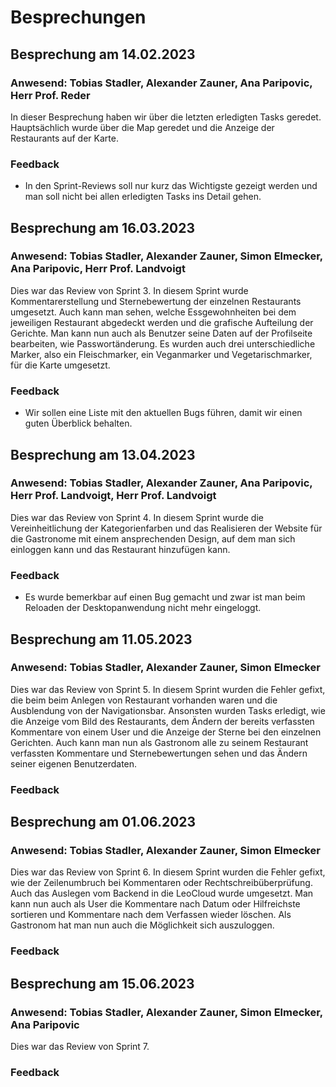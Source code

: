 # Besprechungen
## Besprechung am 14.02.2023
### Anwesend: Tobias Stadler, Alexander Zauner, Ana Paripovic, Herr Prof. Reder
In dieser Besprechung haben wir über die letzten erledigten Tasks geredet. Hauptsächlich wurde über die Map geredet und die Anzeige der Restaurants auf der Karte.

### Feedback
- In den Sprint-Reviews soll nur kurz das Wichtigste gezeigt werden und man soll nicht bei allen erledigten Tasks ins Detail gehen.



## Besprechung am 16.03.2023
### Anwesend: Tobias Stadler, Alexander Zauner, Simon Elmecker, Ana Paripovic, Herr Prof. Landvoigt
Dies war das Review von Sprint 3. In diesem Sprint wurde Kommentarerstellung und Sternebewertung der einzelnen Restaurants umgesetzt. Auch kann man sehen, welche Essgewohnheiten bei dem jeweiligen Restaurant abgedeckt werden und die grafische Aufteilung der Gerichte. Man kann nun auch als Benutzer seine Daten auf der Profilseite bearbeiten, wie Passwortänderung. Es wurden auch drei unterschiedliche Marker, also ein Fleischmarker, ein Veganmarker und Vegetarischmarker, für die Karte umgesetzt. 

### Feedback
- Wir sollen eine Liste mit den aktuellen Bugs führen, damit wir einen guten Überblick behalten.


## Besprechung am 13.04.2023
### Anwesend: Tobias Stadler, Alexander Zauner,  Ana Paripovic, Herr Prof. Landvoigt, Herr Prof. Landvoigt
Dies war das Review von Sprint 4. In diesem Sprint wurde die Vereinheitlichung der Kategorienfarben und das Realisieren der Website für die Gastronome mit einem ansprechenden Design, auf dem man sich einloggen kann und das Restaurant hinzufügen kann.

### Feedback
- Es wurde bemerkbar auf einen Bug gemacht und zwar ist man beim Reloaden der Desktopanwendung nicht mehr eingeloggt.


## Besprechung am 11.05.2023
### Anwesend: Tobias Stadler, Alexander Zauner, Simon Elmecker
Dies war das Review von Sprint 5. In diesem Sprint wurden die Fehler gefixt, die beim beim Anlegen von Restaurant vorhanden waren und die Ausblendung von der Navigationsbar. Ansonsten wurden Tasks erledigt, wie die Anzeige vom Bild des Restaurants, dem Ändern der bereits verfassten Kommentare von einem User und die Anzeige der Sterne bei den einzelnen Gerichten. Auch kann man nun als Gastronom alle zu seinem Restaurant verfassten Kommentare und Sternebewertungen sehen und das Ändern seiner eigenen Benutzerdaten.

### Feedback


## Besprechung am 01.06.2023
### Anwesend: Tobias Stadler, Alexander Zauner, Simon Elmecker
Dies war das Review von Sprint 6. In diesem Sprint wurden die Fehler gefixt, wie der Zeilenumbruch bei Kommentaren oder Rechtschreibüberprüfung. Auch das Auslegen vom Backend in die LeoCloud wurde umgesetzt. Man kann nun auch als User die Kommentare nach Datum oder Hilfreichste sortieren und Kommentare nach dem Verfassen wieder löschen. Als Gastronom hat man nun auch die Möglichkeit sich auszuloggen.

### Feedback

## Besprechung am 15.06.2023
### Anwesend: Tobias Stadler, Alexander Zauner, Simon Elmecker, Ana Paripovic
Dies war das Review von Sprint 7. 

### Feedback

